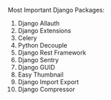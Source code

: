 Most Important Django Packages:
1. Django Allauth
2. Django Extensions
3. Celery
4. Python Decouple
5. Django Rest Framework
6. Django Sentry
7. Django GUID
8. Easy Thumbnail
9. Django Import Export
10. Django Compressor